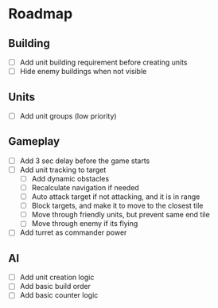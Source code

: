 # Roadmap

## Building

- [ ] Add unit building requirement before creating units
- [ ] Hide enemy buildings when not visible

## Units

- [ ] Add unit groups (low priority)

## Gameplay

- [ ] Add 3 sec delay before the game starts
- [ ] Add unit tracking to target
  - [ ] Add dynamic obstacles
  - [ ] Recalculate navigation if needed
  - [ ] Auto attack target if not attacking, and it is in range
  - [ ] Block targets, and make it to move to the closest tile
  - [ ] Move through friendly units, but prevent same end tile
  - [ ] Move through enemy if its flying
- [ ] Add turret as commander power
    
## AI

- [ ] Add unit creation logic
- [ ] Add basic build order
- [ ] Add basic counter logic